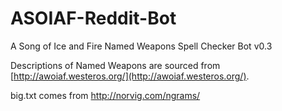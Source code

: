 # ASOIAF-Reddit-Bot

A Song of Ice and Fire Named Weapons Spell Checker Bot v0.3

Descriptions of Named Weapons are sourced from [http://awoiaf.westeros.org/](http://awoiaf.westeros.org/).

big.txt comes from http://norvig.com/ngrams/
